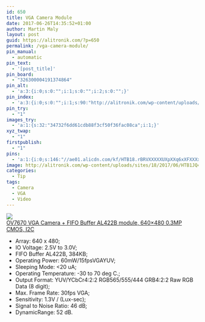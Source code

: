```yaml
---
id: 650
title: VGA Camera Module
date: 2017-06-26T14:35:52+01:00
author: Martin Maly
layout: post
guid: https://alitronik.com/?p=650
permalink: /vga-camera-module/
pin_manual:
  - automatic
pin_text:
  - '[post_title]'
pin_board:
  - "326300004191374864"
pin_alt:
  - 'a:3:{i:0;s:0:"";i:1;s:0:"";i:2;s:0:"";}'
pin_index:
  - 'a:3:{i:0;s:0:"";i:1;s:90:"http://alitronik.com/wp-content/uploads/sites/18/2017/06/HTB1JQ40OVXXXXXraFXXq6xXFXXXO.jpg";i:2;s:146:"//ae01.alicdn.com/kf/HTB18.rBRVXXXXXUXpXXq6xXFXXXx/OV7670-VGA-Camera-FIFO-Buffer-font-b-AL422B-b-font-font-b-module-b-font-640x480.jpg_220x220.jpg";}'
pin_try:
  - "1"
images_try:
  - 'a:1:{s:32:"34732f6dd61cdb88f3cf50f36fac08ca";i:1;}'
xyz_twap:
  - "1"
firstpublish:
  - "1"
pins:
  - 'a:1:{i:0;s:146:"//ae01.alicdn.com/kf/HTB18.rBRVXXXXXUXpXXq6xXFXXXx/OV7670-VGA-Camera-FIFO-Buffer-font-b-AL422B-b-font-font-b-module-b-font-640x480.jpg_220x220.jpg";}'
image: http://alitronik.com/wp-content/uploads/sites/18/2017/06/HTB1JQ40OVXXXXXraFXXq6xXFXXXO.jpg
categories:
  - Tip
tags:
  - Camera
  - VGA
  - Video
---
```

<a href="http://s.click.aliexpress.com/e/37unQNZ" target="_parent"><img src="//ae01.alicdn.com/kf/HTB18.rBRVXXXXXUXpXXq6xXFXXXx/OV7670-VGA-Camera-FIFO-Buffer-font-b-AL422B-b-font-font-b-module-b-font-640x480.jpg_220x220.jpg" /><span style="display: block;">OV7670 VGA Camera + FIFO Buffer AL422B module, 640&#215;480 0.3MP CMOS, I2C</span></a>

  * Array: 640 x 480;
  * IO Voltage: 2.5V to 3.0V;
  * FIFO Buffer AL422B, 384KB;
  * Operating Power: 60mW/15fpsVGAYUV;
  * Sleeping Mode: <20 uA;
  * Operating Temperature: -30 to 70 deg C.;
  * Output Format: YUV/YCbCr4:2:2 RGB565/555/444 GRB4:2:2 Raw RGB Data (8 digit);
  * Max. Frame Rate: 30fps VGA;
  * Sensitivity: 1.3V / (Lux-sec);
  * Signal to Noise Ratio: 46 dB;
  * DynamicRange: 52 dB.